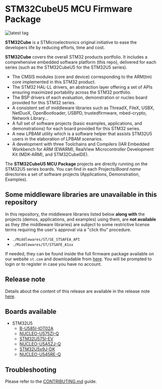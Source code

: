 # STM32CubeU5 MCU Firmware Package

![latest tag](https://img.shields.io/github/v/tag/STMicroelectronics/STM32CubeU5.svg?color=brightgreen)

**STM32Cube** is a STMicroelectronics original initiative to ease the developers life by reducing efforts, time and cost.

**STM32Cube** covers the overall STM32 products portfolio. It includes a comprehensive embedded software platform (this repo), delivered for each series (such as the STM32CubeU5 for the STM32U5 series).
   * The CMSIS modules (core and device) corresponding to the ARM(tm) core implemented in this STM32 product.
   * The STM32 HAL-LL drivers, an abstraction layer offering a set of APIs ensuring maximized portability across the STM32 portfolio.
   * The BSP drivers of each evaluation, demonstration or nucleo board provided for this STM32 series.
   * A consistent set of middleware libraries such as ThreadX, FileX, USBX, NetDuoX, OpenBootloader, USBPD, trustedfirmware, mbed-crypto, Network Library...
   * A full set of software projects (basic examples, applications, and demonstrations) for each board provided for this STM32 series.
   * A new LPBAM utility which is a software helper that assists STM32U5 users in the elaboration of LPBAM scenarios.
   * A development with three Toolchains and Compilers (IAR Embedded Workbench for ARM (EWARM), RealView Microcontroller Development Kit (MDK-ARM), and STM32CubeIDE).

The **STM32CubeU5 MCU Package** projects are directly running on the STM32U5 series boards. You can find in each Projects/*Board name* directories a set of software projects (Applications, Demonstration, Examples).

## Some middleware libraries are unavailable in this repository

In this repository, the middleware libraries listed below **along with** the projects (demos, applications, and examples) using them, are **not available** as they (the middleware libraries) are subject to some restrictive license terms requiring the user's approval via a "click thu" procedure.
* `./Middlewares/ST/SE_STSAFEA_API`
* `./Middlewares/ST/STSAFE_A1xx`

If needed, they can be found inside the full firmware package available on our website `st.com` and downloadable from [here](https://www.st.com/content/st_com/en/products/embedded-software/mcu-mpu-embedded-software/stm32-embedded-software/stm32cube-mcu-mpu-packages/stm32cubeu5.html#get-software). You will be prompted to login or to register in case you have no account.

## Release note

Details about the content of this release are available in the release note [here](https://htmlpreview.github.io/?https://github.com/STMicroelectronics/STM32CubeU5/blob/main/Release_Notes.html).

## Boards available
  * STM32U5
    * [B-U585I-IOT02A](https://www.st.com/en/evaluation-tools/b-u585i-iot02a.html)
    * [NUCLEO-U575ZI-Q](https://www.st.com/en/evaluation-tools/nucleo-u575zi-q.html)
    * [STM32U575I-EV](https://www.st.com/en/evaluation-tools/stm32u575i-ev.html)
    * [NUCLEO-U5A5ZJ-Q](https://www.st.com/en/evaluation-tools/nucleo-u5a5zj-q.html)
    * [STM32U5x9J-DK](https://www.st.com/en/evaluation-tools/stm32u5a9j-dk.html)
    * [NUCLEO-U545RE-Q](https://www.st.com/en/evaluation-tools/nucleo-u545re-q.html)

## Troubleshooting

Please refer to the [CONTRIBUTING.md](CONTRIBUTING.md) guide.
